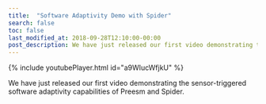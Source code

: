 ```yaml
---
title:  "Software Adaptivity Demo with Spider"
search: false
toc: false
last_modified_at: 2018-09-28T12:10:00-00:00
post_description: We have just released our first video demonstrating the sensor-triggered software adaptivity capabilities of Preesm and Spider. <br/>{% include youtubePlayer.html id="a9WIucWfjkU" %}
---
```


{% include youtubePlayer.html id="a9WIucWfjkU" %}

We have just released our first video demonstrating the sensor-triggered software adaptivity capabilities of Preesm and Spider.



